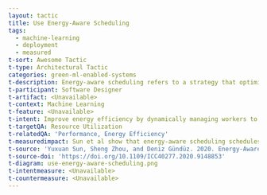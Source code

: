 ```yaml
---
layout: tactic
title: Use Energy-Aware Scheduling
tags:
  - machine-learning
  - deployment
  - measured
t-sort: Awesome Tactic
t-type: Architectural Tactic
categories: green-ml-enabled-systems
t-description: Energy-aware scheduling refers to a strategy that optimizes the scheduling of machine learning tasks. It dynamically schedules tasks or processes based on the current energy requirements and system conditions. The objective of an energy-aware dynamic scheduling policy is to make efficient use of available computational resources.
t-participant: Software Designer
t-artifact: <Unavailable>
t-context: Machine Learning
t-feature: <Unavailable>
t-intent: Improve energy efficiency by dynamically managing workers to maximize the overall utilization in distributed systems
t-targetQA: Resource Utilization
t-relatedQA: 'Performance, Energy Efficiency'
t-measuredimpact: Sun et al show that energy-aware scheduling schedules 6 % more workers compared to other methods.
t-source: 'Yuxuan Sun, Sheng Zhou, and Deniz Gündüz. 2020. Energy-Aware Analog Aggregation for Federated Learning with Redundant Data. In ICC 2020-2020 IEEE International Conference on Communications (ICC). IEEE, 1–7.'
t-source-doi: 'https://doi.org/10.1109/ICC40277.2020.9148853'
t-diagram: use-energy-aware-scheduling.png
t-intentmeasure: <Unavailable>
t-countermeasure: <Unavailable>
---
```

